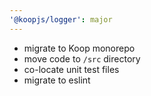 ```yaml
---
'@koopjs/logger': major
---
```


- migrate to Koop monorepo
- move code to `/src` directory
- co-locate unit test files
- migrate to eslint
